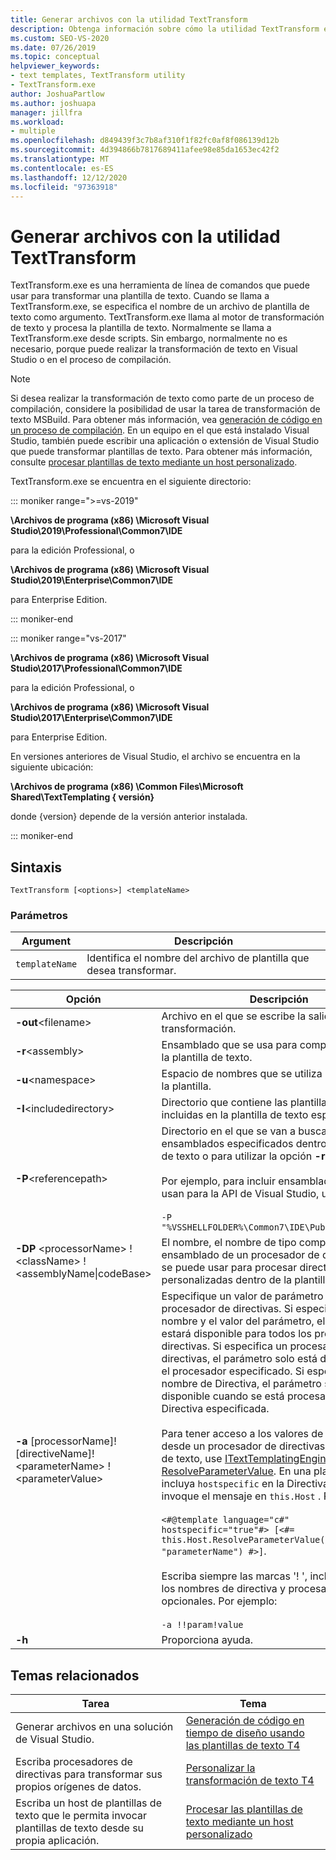 ```yaml
---
title: Generar archivos con la utilidad TextTransform
description: Obtenga información sobre cómo la utilidad TextTransform es una herramienta de línea de comandos que puede usar para transformar una plantilla de texto.
ms.custom: SEO-VS-2020
ms.date: 07/26/2019
ms.topic: conceptual
helpviewer_keywords:
- text templates, TextTransform utility
- TextTransform.exe
author: JoshuaPartlow
ms.author: joshuapa
manager: jillfra
ms.workload:
- multiple
ms.openlocfilehash: d849439f3c7b8af310f1f82fc0af8f086139d12b
ms.sourcegitcommit: 4d394866b7817689411afee98e85da1653ec42f2
ms.translationtype: MT
ms.contentlocale: es-ES
ms.lasthandoff: 12/12/2020
ms.locfileid: "97363918"
---
```

# <a name="generate-files-with-the-texttransform-utility"></a>Generar archivos con la utilidad TextTransform

TextTransform.exe es una herramienta de línea de comandos que puede usar para transformar una plantilla de texto. Cuando se llama a TextTransform.exe, se especifica el nombre de un archivo de plantilla de texto como argumento. TextTransform.exe llama al motor de transformación de texto y procesa la plantilla de texto. Normalmente se llama a TextTransform.exe desde scripts. Sin embargo, normalmente no es necesario, porque puede realizar la transformación de texto en Visual Studio o en el proceso de compilación.

> [!NOTE]
> Si desea realizar la transformación de texto como parte de un proceso de compilación, considere la posibilidad de usar la tarea de transformación de texto MSBuild. Para obtener más información, vea [generación de código en un proceso de compilación](../modeling/code-generation-in-a-build-process.md). En un equipo en el que está instalado Visual Studio, también puede escribir una aplicación o extensión de Visual Studio que puede transformar plantillas de texto. Para obtener más información, consulte [procesar plantillas de texto mediante un host personalizado](../modeling/processing-text-templates-by-using-a-custom-host.md).

TextTransform.exe se encuentra en el siguiente directorio:

::: moniker range=">=vs-2019"

**\Archivos de programa (x86) \Microsoft Visual Studio\2019\Professional\Common7\IDE**

para la edición Professional, o

**\Archivos de programa (x86) \Microsoft Visual Studio\2019\Enterprise\Common7\IDE**

para Enterprise Edition.

::: moniker-end

::: moniker range="vs-2017"

**\Archivos de programa (x86) \Microsoft Visual Studio\2017\Professional\Common7\IDE**

para la edición Professional, o

**\Archivos de programa (x86) \Microsoft Visual Studio\2017\Enterprise\Common7\IDE**

para Enterprise Edition.

En versiones anteriores de Visual Studio, el archivo se encuentra en la siguiente ubicación:

**\Archivos de programa (x86) \Common Files\Microsoft Shared\TextTemplating \{ versión}**

donde {version} depende de la versión anterior instalada.

::: moniker-end

## <a name="syntax"></a>Sintaxis

```
TextTransform [<options>] <templateName>
```

### <a name="parameters"></a>Parámetros

|**Argument**|**Descripción**|
|-|-|
|`templateName`|Identifica el nombre del archivo de plantilla que desea transformar.|

|**Opción**|**Descripción**|
|-|-|
|**-out**\<filename>|Archivo en el que se escribe la salida de la transformación.|
|**-r**\<assembly>|Ensamblado que se usa para compilar y ejecutar la plantilla de texto.|
|**-u**\<namespace>|Espacio de nombres que se utiliza para compilar la plantilla.|
|**-I**\<includedirectory>|Directorio que contiene las plantillas de texto incluidas en la plantilla de texto especificada.|
|**-P**\<referencepath>|Directorio en el que se van a buscar los ensamblados especificados dentro de la plantilla de texto o para utilizar la opción **-r** .<br /><br /> Por ejemplo, para incluir ensamblados que se usan para la API de Visual Studio, use<br /><br /> `-P "%VSSHELLFOLDER%\Common7\IDE\PublicAssemblies"`|
|**-DP** \<processorName> ! \<className> !\<assemblyName&#124;codeBase>|El nombre, el nombre de tipo completo y el ensamblado de un procesador de directivas que se puede usar para procesar directivas personalizadas dentro de la plantilla de texto.|
|**-a** [processorName]! [directiveName]! \<parameterName> !\<parameterValue>|Especifique un valor de parámetro para un procesador de directivas. Si especifica solo el nombre y el valor del parámetro, el parámetro estará disponible para todos los procesadores de directivas. Si especifica un procesador de directivas, el parámetro solo está disponible para el procesador especificado. Si especifica un nombre de Directiva, el parámetro solo está disponible cuando se está procesando la Directiva especificada.<br /><br /> Para tener acceso a los valores de parámetro desde un procesador de directivas o una plantilla de texto, use [ITextTemplatingEngineHost. ResolveParameterValue](/previous-versions/visualstudio/visual-studio-2012/bb126369\(v\=vs.110\)). En una plantilla de texto, incluya `hostspecific` en la Directiva de plantilla e invoque el mensaje en `this.Host` . Por ejemplo:<br /><br /> `<#@template language="c#" hostspecific="true"#> [<#= this.Host.ResolveParameterValue("", "", "parameterName") #>]`.<br /><br /> Escriba siempre las marcas '! ', incluso si omite los nombres de directiva y procesador opcionales. Por ejemplo:<br /><br /> `-a !!param!value`|
|**-h**|Proporciona ayuda.|

## <a name="related-topics"></a>Temas relacionados

|Tarea|Tema|
|-|-|
|Generar archivos en una solución de Visual Studio.|[Generación de código en tiempo de diseño usando las plantillas de texto T4](../modeling/design-time-code-generation-by-using-t4-text-templates.md)|
|Escriba procesadores de directivas para transformar sus propios orígenes de datos.|[Personalizar la transformación de texto T4](../modeling/customizing-t4-text-transformation.md)|
|Escriba un host de plantillas de texto que le permita invocar plantillas de texto desde su propia aplicación.|[Procesar las plantillas de texto mediante un host personalizado](../modeling/processing-text-templates-by-using-a-custom-host.md)|
